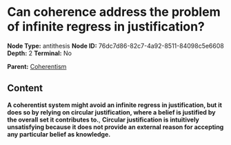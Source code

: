 # Can coherence address the problem of infinite regress in justification?

**Node Type:** antithesis
**Node ID:** 76dc7d86-82c7-4a92-8511-84098c5e6608
**Depth:** 2
**Terminal:** No

**Parent:** [Coherentism](coherentism.md)

## Content

**A coherentist system might avoid an infinite regress in justification, but it does so by relying on circular justification, where a belief is justified by the overall set it contributes to.**, **Circular justification is intuitively unsatisfying because it does not provide an external reason for accepting any particular belief as knowledge.**
